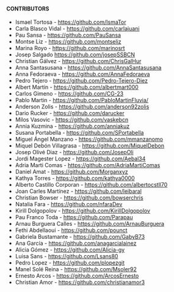#### CONTRIBUTORS
* Ismael Tortosa - https://github.com/IsmaTor
* Carla Blasco Vidal - https://github.com/carlajuani
* Pau Sansa - https://github.com/PauSansa
* Montse Liz - https://github.com/montseliz
* Marina Royo - https://github.com/marinosrt
* Josep Salgado https://github.com/josepSSBCN
* Christian Gálvez - https://github.com/ChrisGalHur
* Anna Santasusana - https://github.com/AnnaSantasusana
* Anna Fedoraeva - https://github.com/AnnaFedoraeva
* Pedro Tejero - https://github.com/Pedro-Tejero-Diez
* Albert Martin - https://github.com/albertmart000
* Carlos Gimeno - https://github.com/CG-23
* Pablo Martin - https://github.com/PabloMartinFluvia/
* Anderson Zolis - https://github.com/anderson92zolis
* Dario Rucker - https://github.com/darucker
* Milos Vasovic - https://github.com/vaskebcn
* Annia Kuzmina - https://github.com/anniakuz
* Susana Portabella - https://github.com/SPortabella
* Miguel Ángel Manzano - https://github.com/mmanzanomo
* Miquel Debón Villagrasa - https://github.com/MiquelDebon
* Josep Olivé Diaz - https://github.com/JosepOli
* Jordi Magester Lopez - https://github.com/Aebal34
* Adria Marti Comas - https://github.com/AdriaMartiComas
* Daniel Amat - https://github.com/Morganxyz
* Kathya Torres - https://github.com/kathya0000
* Alberto Castillo Corporan - https://github.com/albertocstll70
* Joan Carles Martínez - https://github.com/leibaral
* Christian Bowser - https://github.com/bowserchris
* Natalia Fara - https://github.com/nfaraDev
* Kirill Dolgopolov - https://github.com/KirillDolgopolov
* Pau Franco Toda - https://github.com/Parapau
* Arnau Burguera Calles - https://github.com/ArnauBurguera
* Fethi Abdellaoui - https://github.com/pounct
* Gabriela Bustamante - https://github.com/GabyB73
* Ana García - https://github.com/anagarcialainez
* Alicia Gómez - https://github.com/Alicia-gy
* Luisa Sans - https://github.com/Lsans80
* Pedro Lopez - https://github.com/plopezgit
* Manel Solé Reina - https://github.com/Msoler92
* Ernesto Arcos - https://github.com/ArcosErnesto
* Christian Amor - https://github.com/christianamor3